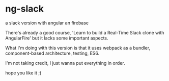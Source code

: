 # ng-slack
a slack version with angular an firebase

There's already a good course, 'Learn to build a Real-Time Slack clone with AngularFire' but it lacks some important
aspects.

What I'm doing with this version is that it uses webpack as a bundler, component-based architecture, testing, ES6.

I'm not taking credit, I just wanna put everything in order.

hope you like it ;)
 
 

